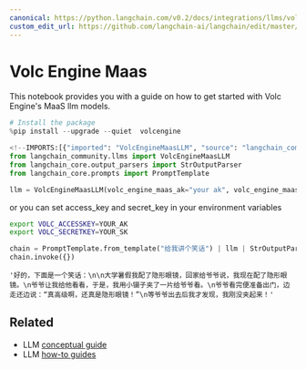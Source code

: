 ```yaml
---
canonical: https://python.langchain.com/v0.2/docs/integrations/llms/volcengine_maas/
custom_edit_url: https://github.com/langchain-ai/langchain/edit/master/docs/docs/integrations/llms/volcengine_maas.ipynb
---
```


# Volc Engine Maas

This notebook provides you with a guide on how to get started with Volc Engine's MaaS llm models.


```python
# Install the package
%pip install --upgrade --quiet  volcengine
```


```python
<!--IMPORTS:[{"imported": "VolcEngineMaasLLM", "source": "langchain_community.llms", "docs": "https://api.python.langchain.com/en/latest/llms/langchain_community.llms.volcengine_maas.VolcEngineMaasLLM.html", "title": "Volc Engine Maas"}, {"imported": "StrOutputParser", "source": "langchain_core.output_parsers", "docs": "https://api.python.langchain.com/en/latest/output_parsers/langchain_core.output_parsers.string.StrOutputParser.html", "title": "Volc Engine Maas"}, {"imported": "PromptTemplate", "source": "langchain_core.prompts", "docs": "https://api.python.langchain.com/en/latest/prompts/langchain_core.prompts.prompt.PromptTemplate.html", "title": "Volc Engine Maas"}]-->
from langchain_community.llms import VolcEngineMaasLLM
from langchain_core.output_parsers import StrOutputParser
from langchain_core.prompts import PromptTemplate
```


```python
llm = VolcEngineMaasLLM(volc_engine_maas_ak="your ak", volc_engine_maas_sk="your sk")
```

or you can set access_key and secret_key in your environment variables
```bash
export VOLC_ACCESSKEY=YOUR_AK
export VOLC_SECRETKEY=YOUR_SK
```


```python
chain = PromptTemplate.from_template("给我讲个笑话") | llm | StrOutputParser()
chain.invoke({})
```



```output
'好的，下面是一个笑话：\n\n大学暑假我配了隐形眼镜，回家给爷爷说，我现在配了隐形眼镜。\n爷爷让我给他看看，于是，我用小镊子夹了一片给爷爷看。\n爷爷看完便准备出门，边走还边说：“真高级啊，还真是隐形眼镜！”\n等爷爷出去后我才发现，我刚没夹起来！'
```



## Related

- LLM [conceptual guide](/docs/concepts/#llms)
- LLM [how-to guides](/docs/how_to/#llms)